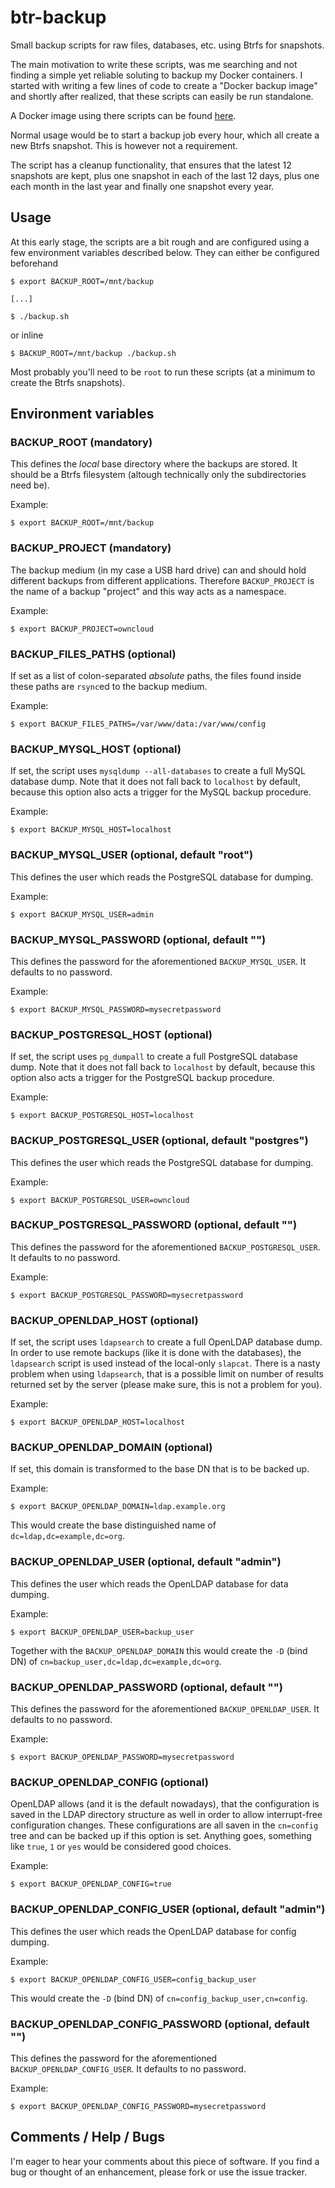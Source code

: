 btr-backup
==========

Small backup scripts for raw files, databases, etc. using Btrfs for snapshots.

The main motivation to write these scripts, was me searching and not finding a
simple yet reliable soluting to backup my Docker containers. I started with
writing a few lines of code to create a "Docker backup image" and shortly after
realized, that these scripts can easily be run standalone.

A Docker image using there scripts can be found
[here](https://registry.hub.docker.com/u/dinkel/backup/).

Normal usage would be to start a backup job every hour, which all create a new
Btrfs snapshot. This is however not a requirement.

The script has a cleanup functionality, that ensures that the latest 12
snapshots are kept, plus one snapshot in each of the last 12 days, plus one
each month in the last year and finally one snapshot every year.

Usage
-----

At this early stage, the scripts are a bit rough and are configured using a few
environment variables described below. They can either be configured beforehand

    $ export BACKUP_ROOT=/mnt/backup

    [...]

    $ ./backup.sh

or inline

    $ BACKUP_ROOT=/mnt/backup ./backup.sh

Most probably you'll need to be `root` to run these scripts (at a minimum to
create the Btrfs snapshots).

Environment variables
---------------------

### BACKUP_ROOT (mandatory)

This defines the *local* base directory where the backups are stored. It should
be a Btrfs filesystem (altough technically only the subdirectories need be).

Example:

    $ export BACKUP_ROOT=/mnt/backup

### BACKUP_PROJECT (mandatory)

The backup medium (in my case a USB hard drive) can and should hold different
backups from different applications. Therefore `BACKUP_PROJECT` is the name of a
backup "project" and this way acts as a namespace.

Example:

    $ export BACKUP_PROJECT=owncloud

### BACKUP_FILES_PATHS (optional)

If set as a list of colon-separated *absolute* paths, the files found inside
these paths are `rsync`ed to the backup medium.

Example:

    $ export BACKUP_FILES_PATHS=/var/www/data:/var/www/config

### BACKUP_MYSQL_HOST (optional)

If set, the script uses `mysqldump --all-databases` to create a full MySQL
database dump. Note that it does not fall back to `localhost` by default,
because this option also acts a trigger for the MySQL backup procedure.

Example:

    $ export BACKUP_MYSQL_HOST=localhost

### BACKUP_MYSQL_USER (optional, default "root")

This defines the user which reads the PostgreSQL database for dumping.

Example:

    $ export BACKUP_MYSQL_USER=admin

### BACKUP_MYSQL_PASSWORD (optional, default "")

This defines the password for the aforementioned `BACKUP_MYSQL_USER`. It
defaults to no password.

Example:

    $ export BACKUP_MYSQL_PASSWORD=mysecretpassword

### BACKUP_POSTGRESQL_HOST (optional)

If set, the script uses `pg_dumpall` to create a full PostgreSQL database dump.
Note that it does not fall back to `localhost` by default, because this option
also acts a trigger for the PostgreSQL backup procedure.

Example:

    $ export BACKUP_POSTGRESQL_HOST=localhost

### BACKUP_POSTGRESQL_USER (optional, default "postgres")

This defines the user which reads the PostgreSQL database for dumping.

Example:

    $ export BACKUP_POSTGRESQL_USER=owncloud

### BACKUP_POSTGRESQL_PASSWORD (optional, default "")

This defines the password for the aforementioned `BACKUP_POSTGRESQL_USER`. It
defaults to no password.

Example:

    $ export BACKUP_POSTGRESQL_PASSWORD=mysecretpassword

### BACKUP_OPENLDAP_HOST (optional)

If set, the script uses `ldapsearch` to create a full OpenLDAP database dump.
In order to use remote backups (like it is done with the databases), the
`ldapsearch` script is used instead of the local-only `slapcat`. There is a
nasty problem when using `ldapsearch`, that is a possible limit on number of
results returned set by the server (please make sure, this is not a problem for
you).

Example:

    $ export BACKUP_OPENLDAP_HOST=localhost

### BACKUP_OPENLDAP_DOMAIN (optional)

If set, this domain is transformed to the base DN that is to be backed up.

Example:

    $ export BACKUP_OPENLDAP_DOMAIN=ldap.example.org

This would create the base distinguished name of `dc=ldap,dc=example,dc=org`.

### BACKUP_OPENLDAP_USER (optional, default "admin")

This defines the user which reads the OpenLDAP database for data dumping.

Example:

    $ export BACKUP_OPENLDAP_USER=backup_user

Together with the `BACKUP_OPENLDAP_DOMAIN` this would create the `-D` (bind DN)
of `cn=backup_user,dc=ldap,dc=example,dc=org`.

### BACKUP_OPENLDAP_PASSWORD (optional, default "")

This defines the password for the aforementioned `BACKUP_OPENLDAP_USER`. It
defaults to no password.

Example:

    $ export BACKUP_OPENLDAP_PASSWORD=mysecretpassword

### BACKUP_OPENLDAP_CONFIG (optional)

OpenLDAP allows (and it is the default nowadays), that the configuration is
saved in the LDAP directory structure as well in order to allow interrupt-free
configuration changes. These configurations are all saven in the `cn=config`
tree and can be backed up if this option is set. Anything goes, something like
`true`, `1` or `yes` would be considered good choices.

Example:

    $ export BACKUP_OPENLDAP_CONFIG=true

### BACKUP_OPENLDAP_CONFIG_USER (optional, default "admin")

This defines the user which reads the OpenLDAP database for config dumping.

Example:

    $ export BACKUP_OPENLDAP_CONFIG_USER=config_backup_user

This would create the `-D` (bind DN) of `cn=config_backup_user,cn=config`.

### BACKUP_OPENLDAP_CONFIG_PASSWORD (optional, default "")

This defines the password for the aforementioned `BACKUP_OPENLDAP_CONFIG_USER`.
It defaults to no password.

Example:

    $ export BACKUP_OPENLDAP_CONFIG_PASSWORD=mysecretpassword

Comments / Help / Bugs
----------------------

I'm eager to hear your comments about this piece of software. If you find a bug
or thought of an enhancement, please fork or use the issue tracker.
